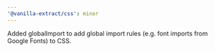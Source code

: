 ```yaml
---
'@vanilla-extract/css': minor
---
```


Added globalImport to add global import rules (e.g. font imports from Google Fonts) to CSS.
